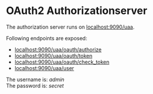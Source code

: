 # OAuth2 Authorizationserver

The authorization server runs on [localhost:9090/uaa](http://localhost:9090/uaa).

Following endpoints are exposed:

- [localhost:9090/uaa/oauth/authorize](http://localhost:9090/uaa/oauth/authorize)
- [localhost:9090/uaa/oauth/token](http://localhost:9090/uaa/oauth/token)
- [localhost:9090/uaa/oauth/check_token](http://localhost:9090/uaa/oauth/check_token)
- [localhost:9090/uaa/user](http://localhost:9090/uaa/user)

The username is: _admin_<br>
The password is: _secret_

